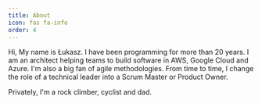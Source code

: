 ```yaml
---
title: About
icon: fas fa-info
order: 4
---
```


Hi, My name is Łukasz. I have been programming for more than 20 years. I am an architect helping teams to build software in AWS, Google Cloud and Azure. I'm also a big fan of agile methodologies. From time to time, I change the role of a technical leader into a Scrum Master or Product Owner.

Privately, I'm a rock climber, cyclist and dad.
